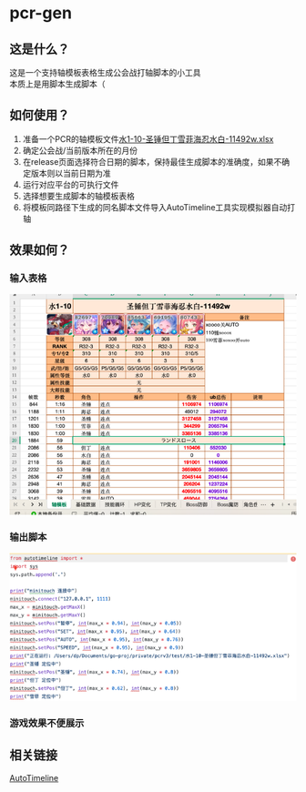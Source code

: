 # pcr-gen
## 这是什么？
这是一个支持轴模板表格生成公会战打轴脚本的小工具\
本质上是用脚本生成脚本（
## 如何使用？
1. 准备一个PCR的轴模板文件[水1-10-圣锤但丁雪菲海忍水白-11492w.xlsx](test/%E6%B0%B41-10-%E5%9C%A3%E9%94%A4%E4%BD%86%E4%B8%81%E9%9B%AA%E8%8F%B2%E6%B5%B7%E5%BF%8D%E6%B0%B4%E7%99%BD-11492w.xlsx)
2. 确定公会战/当前版本所在的月份
3. 在release页面选择符合日期的脚本，保持最佳生成脚本的准确度，如果不确定版本则以当前日期为准
4. 运行对应平台的可执行文件
5. 选择想要生成脚本的轴模板表格
6. 将模板同路径下生成的同名脚本文件导入AutoTimeline工具实现模拟器自动打轴
## 效果如何？
### 输入表格
![test_input.png](image/test_input.png)
### 输出脚本
![test_result.png](image/test_result.png)
### 游戏效果不便展示
## 相关链接
[AutoTimeline](https://github.com/sdyxxjj123/AutoTimeline)


